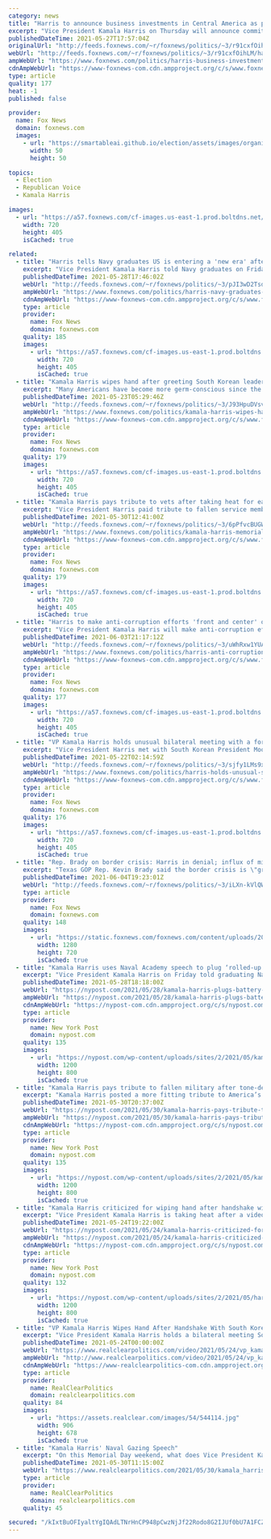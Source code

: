 ```yaml
---
category: news
title: "Harris to announce business investments in Central America as part of migrant strategy"
excerpt: "Vice President Kamala Harris on Thursday will announce commitments from businesses and other organizations to invest in Central America to support economic development in the countries from where the migrant surge – which has overwhelmed border officials in recent months – originated."
publishedDateTime: 2021-05-27T17:57:04Z
originalUrl: "http://feeds.foxnews.com/~r/foxnews/politics/~3/r91cxfOihLM/harris-business-investments-central-america-migrant-strategy"
webUrl: "http://feeds.foxnews.com/~r/foxnews/politics/~3/r91cxfOihLM/harris-business-investments-central-america-migrant-strategy"
ampWebUrl: "https://www.foxnews.com/politics/harris-business-investments-central-america-migrant-strategy.amp"
cdnAmpWebUrl: "https://www-foxnews-com.cdn.ampproject.org/c/s/www.foxnews.com/politics/harris-business-investments-central-america-migrant-strategy.amp"
type: article
quality: 177
heat: -1
published: false

provider:
  name: Fox News
  domain: foxnews.com
  images:
    - url: "https://smartableai.github.io/election/assets/images/organizations/foxnews.com-50x50.jpg"
      width: 50
      height: 50

topics:
  - Election
  - Republican Voice
  - Kamala Harris

images:
  - url: "https://a57.foxnews.com/cf-images.us-east-1.prod.boltdns.net/v1/static/694940094001/da9af38d-1e6c-4869-84ed-81658747abfe/b3315e7a-cfe1-432e-82e1-3f80bb618afd/1280x720/match/720/405/image.jpg?ve=1&tl=1"
    width: 720
    height: 405
    isCached: true

related:
  - title: "Harris tells Navy graduates US is entering a 'new era' after COVID-19"
    excerpt: "Vice President Kamala Harris told Navy graduates on Friday that the U.S. and the world are entering a \"new age\" after COVID-19, as she also touched on topics including climate change and cybersecurity."
    publishedDateTime: 2021-05-28T17:46:02Z
    webUrl: "http://feeds.foxnews.com/~r/foxnews/politics/~3/pJI3wD2TsdM/harris-navy-graduates-us-new-era-covid"
    ampWebUrl: "https://www.foxnews.com/politics/harris-navy-graduates-us-new-era-covid.amp"
    cdnAmpWebUrl: "https://www-foxnews-com.cdn.ampproject.org/c/s/www.foxnews.com/politics/harris-navy-graduates-us-new-era-covid.amp"
    type: article
    provider:
      name: Fox News
      domain: foxnews.com
    quality: 185
    images:
      - url: "https://a57.foxnews.com/cf-images.us-east-1.prod.boltdns.net/v1/static/694940094001/5b7c7af2-081d-4bf9-9edb-dd1f17f4989b/d147cde4-a6d2-4b7a-b3a4-35a2ff067edb/1280x720/match/720/405/image.jpg?ve=1&tl=1"
        width: 720
        height: 405
        isCached: true
  - title: "Kamala Harris wipes hand after greeting South Korean leader, faces Twitter backlash"
    excerpt: "Many Americans have become more germ-conscious since the start of the coronavirus pandemic last year – but Vice President Kamala Harris may have made her concerns too conspicuous."
    publishedDateTime: 2021-05-23T05:29:46Z
    webUrl: "http://feeds.foxnews.com/~r/foxnews/politics/~3/J93HpuDVsvk/kamala-harris-wipes-hand-after-greeting-south-korean-leader-faces-twitter-backlash"
    ampWebUrl: "https://www.foxnews.com/politics/kamala-harris-wipes-hand-after-greeting-south-korean-leader-faces-twitter-backlash.amp"
    cdnAmpWebUrl: "https://www-foxnews-com.cdn.ampproject.org/c/s/www.foxnews.com/politics/kamala-harris-wipes-hand-after-greeting-south-korean-leader-faces-twitter-backlash.amp"
    type: article
    provider:
      name: Fox News
      domain: foxnews.com
    quality: 179
    images:
      - url: "https://a57.foxnews.com/cf-images.us-east-1.prod.boltdns.net/v1/static/694940094001/620dd3ab-147f-4f05-be56-8a696242ee15/bf821495-2d40-468c-b122-51299dbc1f2e/1280x720/match/720/405/image.jpg?ve=1&tl=1"
        width: 720
        height: 405
        isCached: true
  - title: "Kamala Harris pays tribute to vets after taking heat for earlier Memorial Day tweet"
    excerpt: "Vice President Harris paid tribute to fallen service members on Sunday after taking heat for a Memorial Day weekend message that neglected to mention veterans."
    publishedDateTime: 2021-05-30T12:41:00Z
    webUrl: "http://feeds.foxnews.com/~r/foxnews/politics/~3/6pPfvcBUGWc/kamala-harris-memorial-day-fallen-service-members-twitter"
    ampWebUrl: "https://www.foxnews.com/politics/kamala-harris-memorial-day-fallen-service-members-twitter.amp"
    cdnAmpWebUrl: "https://www-foxnews-com.cdn.ampproject.org/c/s/www.foxnews.com/politics/kamala-harris-memorial-day-fallen-service-members-twitter.amp"
    type: article
    provider:
      name: Fox News
      domain: foxnews.com
    quality: 179
    images:
      - url: "https://a57.foxnews.com/cf-images.us-east-1.prod.boltdns.net/v1/static/694940094001/b7a6ae93-cc8d-425b-bb14-6992656b9efe/6e55c3de-c62b-4139-85ef-d8928b4f753a/1280x720/match/720/405/image.jpg?ve=1&tl=1"
        width: 720
        height: 405
        isCached: true
  - title: "Harris to make anti-corruption efforts 'front and center' of visit to Guatemala, Mexico"
    excerpt: "Vice President Kamala Harris will make anti-corruption efforts “front and center” of her visits to Guatemala and Mexico next week, as part of her efforts to tackle the “root causes” of the migration crisis at the southern border, a senior administration official said Thursday."
    publishedDateTime: 2021-06-03T21:17:12Z
    webUrl: "http://feeds.foxnews.com/~r/foxnews/politics/~3/uWhRxw1YUAc/harris-anti-corruption-efforts-front-and-center-of-visit-guatemala-mexico"
    ampWebUrl: "https://www.foxnews.com/politics/harris-anti-corruption-efforts-front-and-center-of-visit-guatemala-mexico.amp"
    cdnAmpWebUrl: "https://www-foxnews-com.cdn.ampproject.org/c/s/www.foxnews.com/politics/harris-anti-corruption-efforts-front-and-center-of-visit-guatemala-mexico.amp"
    type: article
    provider:
      name: Fox News
      domain: foxnews.com
    quality: 177
    images:
      - url: "https://a57.foxnews.com/cf-images.us-east-1.prod.boltdns.net/v1/static/694940094001/f435c28d-a781-48cf-8acb-5c51c8465a28/a33bccfb-e734-4dd0-ac2f-794c42400a0a/1280x720/match/720/405/image.jpg?ve=1&tl=1"
        width: 720
        height: 405
        isCached: true
  - title: "VP Kamala Harris holds unusual bilateral meeting with a foreign leader at the White House"
    excerpt: "Vice President Harris met with South Korean President Moon Jae-in Friday, without the participation of President Biden, and then the two appeared together to make a statement. A bilateral meeting at the White House between a U.S. vice president and a visiting head of state followed by a joint appearance"
    publishedDateTime: 2021-05-22T02:14:59Z
    webUrl: "http://feeds.foxnews.com/~r/foxnews/politics/~3/sjfy1LMs9xw/harris-holds-unusual-solo-bilateral-meeting-with-president"
    ampWebUrl: "https://www.foxnews.com/politics/harris-holds-unusual-solo-bilateral-meeting-with-president.amp"
    cdnAmpWebUrl: "https://www-foxnews-com.cdn.ampproject.org/c/s/www.foxnews.com/politics/harris-holds-unusual-solo-bilateral-meeting-with-president.amp"
    type: article
    provider:
      name: Fox News
      domain: foxnews.com
    quality: 176
    images:
      - url: "https://a57.foxnews.com/cf-images.us-east-1.prod.boltdns.net/v1/static/694940094001/c48f7d31-128d-48ec-aca5-6fdc9d09c814/3d14acbf-614a-47fe-8bce-546e449638e4/1280x720/match/720/405/image.jpg?ve=1&tl=1"
        width: 720
        height: 405
        isCached: true
  - title: "Rep. Brady on border crisis: Harris in denial; influx of migrant kids making foster care system strained"
    excerpt: "Texas GOP Rep. Kevin Brady said the border crisis is \"growing worse\" and the influx of unaccompanied migrant children is making the already tough foster care system even \"more cruel\" for American children."
    publishedDateTime: 2021-06-04T19:23:01Z
    webUrl: "http://feeds.foxnews.com/~r/foxnews/politics/~3/iLXn-kVlQWw/brady-border-crisis-harris-denial-migrant-kids-foster-care-system"
    type: article
    provider:
      name: Fox News
      domain: foxnews.com
    quality: 148
    images:
      - url: "https://static.foxnews.com/foxnews.com/content/uploads/2020/09/kevin-brady-Getty.jpg"
        width: 1280
        height: 720
        isCached: true
  - title: "Kamala Harris uses Naval Academy speech to plug ‘rolled-up solar panel’"
    excerpt: "Vice President Kamala Harris on Friday told graduating Naval Academy midshipmen that they may soon be able to pack a “rolled-up solar panel.”"
    publishedDateTime: 2021-05-28T18:18:00Z
    webUrl: "https://nypost.com/2021/05/28/kamala-harris-plugs-battery-replacement-to-naval-academy-grads/"
    ampWebUrl: "https://nypost.com/2021/05/28/kamala-harris-plugs-battery-replacement-to-naval-academy-grads/amp/"
    cdnAmpWebUrl: "https://nypost-com.cdn.ampproject.org/c/s/nypost.com/2021/05/28/kamala-harris-plugs-battery-replacement-to-naval-academy-grads/amp/"
    type: article
    provider:
      name: New York Post
      domain: nypost.com
    quality: 135
    images:
      - url: "https://nypost.com/wp-content/uploads/sites/2/2021/05/kamala-harris-naval-03.jpg?quality=90&strip=all&w=1200"
        width: 1200
        height: 800
        isCached: true
  - title: "Kamala Harris pays tribute to fallen military after tone-deaf tweet"
    excerpt: "Kamala Harris posted a more fitting tribute to America’s military Sunday, a day after drawing online heat for telling her fellow countrymen to “enjoy the long weekend.”"
    publishedDateTime: 2021-05-30T20:37:00Z
    webUrl: "https://nypost.com/2021/05/30/kamala-harris-pays-tribute-to-military-after-tone-deaf-tweet/"
    ampWebUrl: "https://nypost.com/2021/05/30/kamala-harris-pays-tribute-to-military-after-tone-deaf-tweet/amp/"
    cdnAmpWebUrl: "https://nypost-com.cdn.ampproject.org/c/s/nypost.com/2021/05/30/kamala-harris-pays-tribute-to-military-after-tone-deaf-tweet/amp/"
    type: article
    provider:
      name: New York Post
      domain: nypost.com
    quality: 135
    images:
      - url: "https://nypost.com/wp-content/uploads/sites/2/2021/05/kamala-harris-091.jpg?quality=90&strip=all&w=1200"
        width: 1200
        height: 800
        isCached: true
  - title: "Kamala Harris criticized for wiping hand after handshake with SoKo president"
    excerpt: "Vice President Kamala Harris is taking heat after a video emerged appearing to show her wipe her hand on her jacket after greeting South Korean President Moon Jae-in at the White House last"
    publishedDateTime: 2021-05-24T19:22:00Z
    webUrl: "https://nypost.com/2021/05/24/kamala-harris-criticized-for-wiping-hand-after-handshake-with-soko-prez/"
    ampWebUrl: "https://nypost.com/2021/05/24/kamala-harris-criticized-for-wiping-hand-after-handshake-with-soko-prez/amp/"
    cdnAmpWebUrl: "https://nypost-com.cdn.ampproject.org/c/s/nypost.com/2021/05/24/kamala-harris-criticized-for-wiping-hand-after-handshake-with-soko-prez/amp/"
    type: article
    provider:
      name: New York Post
      domain: nypost.com
    quality: 132
    images:
      - url: "https://nypost.com/wp-content/uploads/sites/2/2021/05/harris-moon-handshake-03.jpg?quality=90&strip=all&w=1200"
        width: 1200
        height: 800
        isCached: true
  - title: "VP Kamala Harris Wipes Hand After Handshake With South Korea's President"
    excerpt: "Vice President Kamala Harris holds a bilateral meeting South Korean President Moon Jae-in at the White House on Friday, May 21, 2021, in Washington, D.C."
    publishedDateTime: 2021-05-24T00:00:00Z
    webUrl: "https://www.realclearpolitics.com/video/2021/05/24/vp_kamala_harris_wipes_hand_after_handshake_with_south_koreas_president.html"
    ampWebUrl: "http://www.realclearpolitics.com/video/2021/05/24/vp_kamala_harris_wipes_hand_after_handshake_with_south_koreas_president.amp.html"
    cdnAmpWebUrl: "https://www-realclearpolitics-com.cdn.ampproject.org/c/www.realclearpolitics.com/video/2021/05/24/vp_kamala_harris_wipes_hand_after_handshake_with_south_koreas_president.amp.html"
    type: article
    provider:
      name: RealClearPolitics
      domain: realclearpolitics.com
    quality: 84
    images:
      - url: "https://assets.realclear.com/images/54/544114.jpg"
        width: 906
        height: 678
        isCached: true
  - title: "Kamala Harris' Naval Gazing Speech"
    excerpt: "On this Memorial Day weekend, what does Vice President Kamala Harris decide to talk about in front of the Naval Academy's graduating class? Solar power. Read Full Article »"
    publishedDateTime: 2021-05-30T11:15:00Z
    webUrl: "https://www.realclearpolitics.com/2021/05/30/kamala_harris_naval_gazing_speech_543925.html#!"
    type: article
    provider:
      name: RealClearPolitics
      domain: realclearpolitics.com
    quality: 45

secured: "/kIxtBuOFIyaltYgIQAdLTNrHnCP948pCwzNjJf22Rodo8G2IJUf0bU7A1FCZzB/6WXu8rzWVdnPRt07GAAAxant3nKu3qOd5BiMhNwldZUvhYOW7Aof8E1O2v6VEivsxZSpwB/MoZNZ/e2OZ3Edd31rMbkM4W9bs/1p2iL6RdFg3tcvDEx+vwBsevqH0Le0b7DcGNMngZsXjAs6aL33dJIqSVH3oLkvYeiAP4udIzc2wtTgD9VB0BurjUWw6Lfd/gv2ou32dyJ8NCOryZuhQ7tDXwLZIrADXtwa29oCxdRUneXhMCWzNCs3RVAtAeGiodq8Vkr4E0UXTt3sOeu0o3FnYTFHzDBtx6uIuJ6+bJs=;jRdzmoiC7Y+7sj/qQ5H50A=="
---
```


